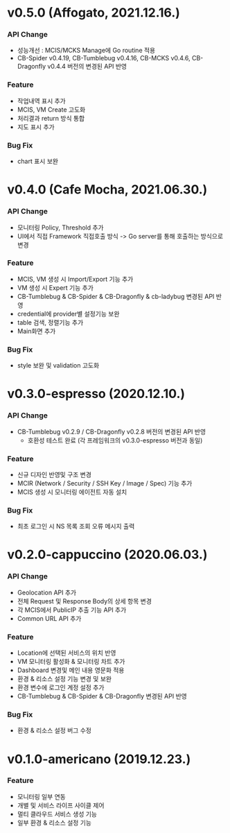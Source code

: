 # v0.5.0 (Affogato, 2021.12.16.)
### API Change
- 성능개선 : MCIS/MCKS Manage에 Go routine 적용
- CB-Spider v0.4.19, CB-Tumblebug v0.4.16, CB-MCKS v0.4.6, CB-Dragonfly v0.4.4 버전의 변경된 API 반영

### Feature
- 작업내역 표시 추가
- MCIS, VM Create 고도화
- 처리결과 return 방식 통합
- 지도 표시 추가

### Bug Fix
- chart 표시 보완



# v0.4.0 (Cafe Mocha, 2021.06.30.)
### API Change
- 모니터링 Policy, Threshold 추가
- UI에서 직접 Framework 직접호출 방식 -> Go server를 통해 호출하는 방식으로 변경

### Feature
- MCIS, VM 생성 시 Import/Export 기능 추가
- VM 생성 시 Expert 기능 추가
- CB-Tumblebug & CB-Spider & CB-Dragonfly & cb-ladybug 변경된 API 반영
- credential에 provider별 설정기능 보완
- table 검색, 정렬기능 추가
- Main화면 추가

### Bug Fix
- style 보완 및 validation 고도화



# v0.3.0-espresso (2020.12.10.)
### API Change
- CB-Tumblebug v0.2.9 / CB-Dragonfly v0.2.8 버전의 변경된 API 반영
  - 호환성 테스트 완료 (각 프레임워크의 v0.3.0-espresso 버전과 동일)
### Feature
- 신규 디자인 반영및 구조 변경
- MCIR (Network / Security / SSH Key / Image / Spec) 기능 추가
- MCIS 생성 시 모니터링 에이전트 자동 설치

### Bug Fix
- 최초 로그인 시 NS 목록 조회 오류 메시지 출력



# v0.2.0-cappuccino (2020.06.03.)

### API Change
- Geolocation API 추가
- 전체 Request 및 Response Body의 상세 항목 변경
- 각 MCIS에서 PublicIP 추출 기능 API 추가
- Common URL API 추가

### Feature
- Location에 선택된 서비스의 위치 반영
- VM 모니터링 활성화 & 모니터링 차트 추가
- Dashboard 변경및 메인 내용 영문화 적용
- 환경 & 리소스 설정 기능 변경 및 보완
- 환경 변수에 로그인 계정 설정 추가
- CB-Tumblebug & CB-Spider & CB-Dragonfly 변경된 API 반영

### Bug Fix
- 환경 & 리소스 설정 버그 수정



# v0.1.0-americano (2019.12.23.)

### Feature
- 모니터링 일부 연동
- 개별 및 서비스 라이프 사이클 제어
- 멀티 클라우드 서비스 생성 기능
- 일부 환경 & 리소스 설정 기능
